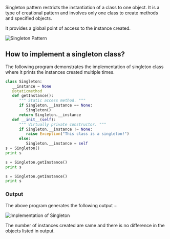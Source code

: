 Singleton pattern restricts the instantiation of a class to one object. It is a type of creational pattern and involves only one class to create methods and specified objects.

It provides a global point of access to the instance created.

![Singleton Pattern](https://www.tutorialspoint.com/python_design_patterns/images/singleton_pattern.jpg)

## How to implement a singleton class?

The following program demonstrates the implementation of singleton class where it prints the instances created multiple times.

```python
class Singleton:
   __instance = None
   @staticmethod 
   def getInstance():
      """ Static access method. """
      if Singleton.__instance == None:
         Singleton()
      return Singleton.__instance
   def __init__(self):
      """ Virtually private constructor. """
      if Singleton.__instance != None:
         raise Exception("This class is a singleton!")
      else:
         Singleton.__instance = self
s = Singleton()
print s

s = Singleton.getInstance()
print s

s = Singleton.getInstance()
print s
```

### Output

The above program generates the following output −

![Implementation of Singleton](https://www.tutorialspoint.com/python_design_patterns/images/implementation_of_singleton.jpg)

The number of instances created are same and there is no difference in the objects listed in output.